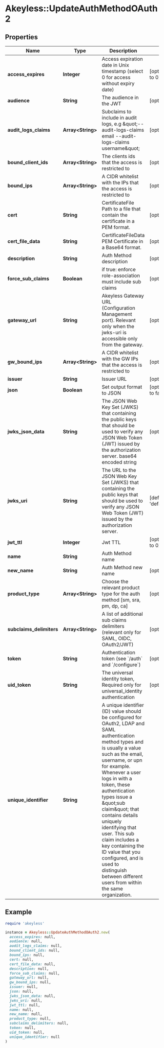 # Akeyless::UpdateAuthMethodOAuth2

## Properties

| Name | Type | Description | Notes |
| ---- | ---- | ----------- | ----- |
| **access_expires** | **Integer** | Access expiration date in Unix timestamp (select 0 for access without expiry date) | [optional][default to 0] |
| **audience** | **String** | The audience in the JWT | [optional] |
| **audit_logs_claims** | **Array&lt;String&gt;** | Subclaims to include in audit logs, e.g \&quot;--audit-logs-claims email --audit-logs-claims username\&quot; | [optional] |
| **bound_client_ids** | **Array&lt;String&gt;** | The clients ids that the access is restricted to | [optional] |
| **bound_ips** | **Array&lt;String&gt;** | A CIDR whitelist with the IPs that the access is restricted to | [optional] |
| **cert** | **String** | CertificateFile Path to a file that contain the certificate in a PEM format. | [optional] |
| **cert_file_data** | **String** | CertificateFileData PEM Certificate in a Base64 format. | [optional] |
| **description** | **String** | Auth Method description | [optional] |
| **force_sub_claims** | **Boolean** | if true: enforce role-association must include sub claims | [optional] |
| **gateway_url** | **String** | Akeyless Gateway URL (Configuration Management port). Relevant only when the jwks-uri is accessible only from the gateway. | [optional] |
| **gw_bound_ips** | **Array&lt;String&gt;** | A CIDR whitelist with the GW IPs that the access is restricted to | [optional] |
| **issuer** | **String** | Issuer URL | [optional] |
| **json** | **Boolean** | Set output format to JSON | [optional][default to false] |
| **jwks_json_data** | **String** | The JSON Web Key Set (JWKS) that containing the public keys that should be used to verify any JSON Web Token (JWT) issued by the authorization server. base64 encoded string | [optional] |
| **jwks_uri** | **String** | The URL to the JSON Web Key Set (JWKS) that containing the public keys that should be used to verify any JSON Web Token (JWT) issued by the authorization server. | [default to &#39;default_jwks_url&#39;] |
| **jwt_ttl** | **Integer** | Jwt TTL | [optional][default to 0] |
| **name** | **String** | Auth Method name |  |
| **new_name** | **String** | Auth Method new name | [optional] |
| **product_type** | **Array&lt;String&gt;** | Choose the relevant product type for the auth method [sm, sra, pm, dp, ca] | [optional] |
| **subclaims_delimiters** | **Array&lt;String&gt;** | A list of additional sub claims delimiters (relevant only for SAML, OIDC, OAuth2/JWT) | [optional] |
| **token** | **String** | Authentication token (see &#x60;/auth&#x60; and &#x60;/configure&#x60;) | [optional] |
| **uid_token** | **String** | The universal identity token, Required only for universal_identity authentication | [optional] |
| **unique_identifier** | **String** | A unique identifier (ID) value should be configured for OAuth2, LDAP and SAML authentication method types and is usually a value such as the email, username, or upn for example. Whenever a user logs in with a token, these authentication types issue a \&quot;sub claim\&quot; that contains details uniquely identifying that user. This sub claim includes a key containing the ID value that you configured, and is used to distinguish between different users from within the same organization. |  |

## Example

```ruby
require 'akeyless'

instance = Akeyless::UpdateAuthMethodOAuth2.new(
  access_expires: null,
  audience: null,
  audit_logs_claims: null,
  bound_client_ids: null,
  bound_ips: null,
  cert: null,
  cert_file_data: null,
  description: null,
  force_sub_claims: null,
  gateway_url: null,
  gw_bound_ips: null,
  issuer: null,
  json: null,
  jwks_json_data: null,
  jwks_uri: null,
  jwt_ttl: null,
  name: null,
  new_name: null,
  product_type: null,
  subclaims_delimiters: null,
  token: null,
  uid_token: null,
  unique_identifier: null
)
```

